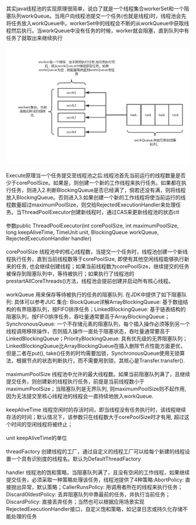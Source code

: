 其实java线程池的实现原理很简单，说白了就是一个线程集合workerSet和一个阻塞队列workQueue。当用户向线程池提交一个任务(也就是线程)时，线程池会先将任务放入workQueue中。workerSet中的线程会不断的从workQueue中获取线程然后执行。当workQueue中没有任务的时候，worker就会阻塞，直到队列中有任务了就取出来继续执行
</br></br>
![img.png](img.png)
</br></br>
Execute原理当一个任务提交至线程池之后:线程池首先当前运行的线程数量是否少于corePoolSize。如果是，则创建一个新的工作线程来执行任务。如果都在执行任务，则进入2.判断BlockingQueue是否已经满了，倘若还没有满，则将线程放入BlockingQueue。否则进入3.如果创建一个新的工作线程将使当前运行的线程数量超过maximumPoolSize，则交给RejectedExecutionHandler来处理任务。当ThreadPoolExecutor创建新线程时，通过CAS来更新线程池的状态ctl
</br></br>
参数public ThreadPoolExecutor(int corePoolSize, int maximumPoolSize, long keepAliveTime, TimeUnit unit, BlockingQueue<Runnable> workQueue, RejectedExecutionHandler handler)
</br></br>
corePoolSize 线程池中的核心线程数，当提交一个任务时，线程池创建一个新线程执行任务，直到当前线程数等于corePoolSize, 即使有其他空闲线程能够执行新来的任务, 也会继续创建线程；如果当前线程数为corePoolSize，继续提交的任务被保存到阻塞队列中，等待被执行；如果执行了线程池的prestartAllCoreThreads()方法，线程池会提前创建并启动所有核心线程。
</br></br>
workQueue 用来保存等待被执行的任务的阻塞队列. 在JDK中提供了如下阻塞队列: 具体可以参考JUC 集合: BlockQueue详解ArrayBlockingQueue: 基于数组结构的有界阻塞队列，按FIFO排序任务；LinkedBlockingQueue: 基于链表结构的阻塞队列，按FIFO排序任务，吞吐量通常要高于ArrayBlockingQueue；SynchronousQueue: 一个不存储元素的阻塞队列，每个插入操作必须等到另一个线程调用移除操作，否则插入操作一直处于阻塞状态，吞吐量通常要高于LinkedBlockingQueue；PriorityBlockingQueue: 具有优先级的无界阻塞队列；LinkedBlockingQueue比ArrayBlockingQueue在插入删除节点性能方面更优，但是二者在put(), take()任务的时均需要加锁，SynchronousQueue使用无锁算法，根据节点的状态判断执行，而不需要用到锁，其核心是Transfer.transfer().
</br></br>
maximumPoolSize  线程池中允许的最大线程数。如果当前阻塞队列满了，且继续提交任务，则创建新的线程执行任务，前提是当前线程数小于maximumPoolSize；当阻塞队列是无界队列, 则maximumPoolSize则不起作用, 因为无法提交至核心线程池的线程会一直持续地放入workQueue.
</br></br>
keepAliveTime  线程空闲时的存活时间，即当线程没有任务执行时，该线程继续存活的时间；默认情况下，该参数只在线程数大于corePoolSize时才有用, 超过这个时间的空闲线程将被终止；
</br></br>
unit  keepAliveTime的单位
</br></br>
threadFactory  创建线程的工厂，通过自定义的线程工厂可以给每个新建的线程设置一个具有识别度的线程名。默认为DefaultThreadFactory
</br></br>
handler  线程池的饱和策略，当阻塞队列满了，且没有空闲的工作线程，如果继续提交任务，必须采取一种策略处理该任务，线程池提供了4种策略:AbortPolicy: 直接抛出异常，默认策略；CallerRunsPolicy: 用调用者所在的线程来执行任务；DiscardOldestPolicy: 丢弃阻塞队列中靠最前的任务，并执行当前任务；DiscardPolicy: 直接丢弃任务；当然也可以根据应用场景实现RejectedExecutionHandler接口，自定义饱和策略，如记录日志或持久化存储不能处理的任务